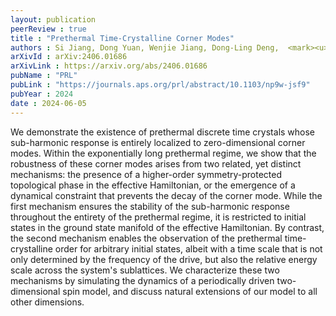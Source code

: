 ```yaml
---
layout: publication
peerReview : true
title : "Prethermal Time-Crystalline Corner Modes"
authors : Si Jiang, Dong Yuan, Wenjie Jiang, Dong-Ling Deng,  <mark><u><strong>Francisco Machado</strong></u></mark>
arXivId : arXiv:2406.01686
arXivLink : https://arxiv.org/abs/2406.01686
pubName : "PRL"
pubLink : "https://journals.aps.org/prl/abstract/10.1103/np9w-jsf9"
pubYear : 2024
date : 2024-06-05
---
```


We demonstrate the existence of prethermal discrete time crystals whose sub-harmonic response is entirely localized to zero-dimensional corner modes. Within the exponentially long prethermal regime, we show that the robustness of these corner modes arises from two related, yet distinct mechanisms: the presence of a higher-order symmetry-protected topological phase in the effective Hamiltonian, or the emergence of a dynamical constraint that prevents the decay of the corner mode. While the first mechanism ensures the stability of the sub-harmonic response throughout the entirety of the prethermal regime, it is restricted to initial states in the ground state manifold of the effective Hamiltonian. By contrast, the second mechanism enables the observation of the prethermal time-crystalline order for arbitrary initial states, albeit with a time scale that is not only determined by the frequency of the drive, but also the relative energy scale across the system's sublattices. We characterize these two mechanisms by simulating the dynamics of a periodically driven two-dimensional spin model, and discuss natural extensions of our model to all other dimensions. 
